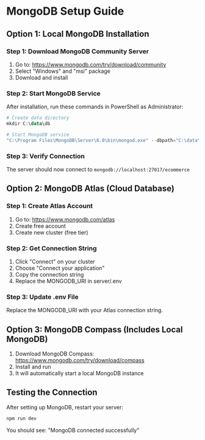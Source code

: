 # MongoDB Setup Guide

## Option 1: Local MongoDB Installation

### Step 1: Download MongoDB Community Server
1. Go to: https://www.mongodb.com/try/download/community
2. Select "Windows" and "msi" package
3. Download and install

### Step 2: Start MongoDB Service
After installation, run these commands in PowerShell as Administrator:

```powershell
# Create data directory
mkdir C:\data\db

# Start MongoDB service
"C:\Program Files\MongoDB\Server\6.0\bin\mongod.exe" --dbpath="C:\data\db"
```

### Step 3: Verify Connection
The server should now connect to `mongodb://localhost:27017/ecommerce`

## Option 2: MongoDB Atlas (Cloud Database)

### Step 1: Create Atlas Account
1. Go to: https://www.mongodb.com/atlas
2. Create free account
3. Create new cluster (free tier)

### Step 2: Get Connection String
1. Click "Connect" on your cluster
2. Choose "Connect your application"
3. Copy the connection string
4. Replace the MONGODB_URI in server/.env

### Step 3: Update .env File
Replace the MONGODB_URI with your Atlas connection string.

## Option 3: MongoDB Compass (Includes Local MongoDB)

1. Download MongoDB Compass: https://www.mongodb.com/try/download/compass
2. Install and run
3. It will automatically start a local MongoDB instance

## Testing the Connection

After setting up MongoDB, restart your server:

```bash
npm run dev
```

You should see: "MongoDB connected successfully" 